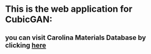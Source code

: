 # This is the web application for CubicGAN:

## you can visit Carolina Materials Database by clicking [here](http://www.carolinamatdb.org/)
